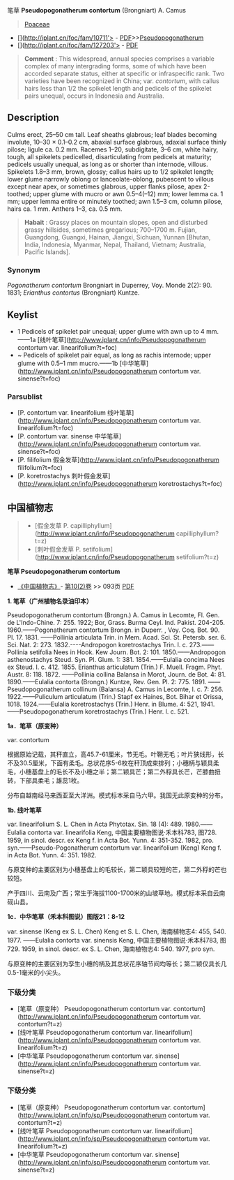笔草 **Pseudopogonatherum contortum** (Brongniart) A. Camus

> [Poaceae](http://www.iplant.cn/info/Poaceae?t=foc)
* [](http://iplant.cn/foc/fam/10711'> - [PDF](http://iplant.cn/foc/pdf/Poaceae.pdf)>>[Pseudopogonatherum](http://www.iplant.cn/info/Pseudopogonatherum?t=foc)
* [](http://iplant.cn/foc/fam/127203'> - [PDF](http://www.iplant.cn/foc/pdf/Pseudopogonatherum.pdf)

> **Comment** : 
> This widespread, annual species comprises a variable complex of many intergrading forms, some of which have been accorded separate status, either at specific or infraspecific rank. Two varieties have been recognized in China; var. *contortum*, with callus hairs less than 1/2 the spikelet length and pedicels of the spikelet pairs unequal, occurs in Indonesia and Australia.

## Description

Culms erect, 25–50 cm tall. Leaf sheaths glabrous; leaf blades becoming involute, 10–30 × 0.1–0.2 cm, abaxial surface glabrous, adaxial surface thinly pilose; ligule ca. 0.2 mm. Racemes 1–20, subdigitate, 3–6 cm, white hairy, tough, all spikelets pedicelled, disarticulating from pedicels at maturity; pedicels usually unequal, as long as or shorter than internode, villous. Spikelets 1.8–3 mm, brown, glossy; callus hairs up to 1/2 spikelet length; lower glume narrowly oblong or lanceolate-oblong, pubescent to villous except near apex, or sometimes glabrous, upper flanks pilose, apex 2-toothed; upper glume with mucro or awn 0.5–4(–12) mm; lower lemma ca. 1 mm; upper lemma entire or minutely toothed; awn 1.5–3 cm, column pilose, hairs ca. 1 mm. Anthers 1–3, ca. 0.5 mm.

> **Habait** : 
> Grassy places on mountain slopes, open and disturbed grassy hillsides, sometimes gregarious; 700–1700 m. Fujian, Guangdong, Guangxi, Hainan, Jiangxi, Sichuan, Yunnan [Bhutan, India, Indonesia, Myanmar, Nepal, Thailand, Vietnam; Australia, Pacific Islands].

### Synonym
*Pogonatherum contortum* Brongniart in Duperrey, Voy. Monde 2(2): 90. 1831; *Erianthus contortus* (Brongniart) Kuntze.

## Keylist

* 1 Pedicels of spikelet pair unequal; upper glume with awn up to 4 mm.——1a  [线叶笔草](http://www.iplant.cn/info/Pseudopogonatherum contortum var. linearifolium?t=foc)
* ~ Pedicels of spikelet pair equal, as long as rachis internode; upper glume with 0.5–1 mm mucro.——1b  [中华笔草](http://www.iplant.cn/info/Pseudopogonatherum contortum var. sinense?t=foc)

### Parsublist

* [P.  contortum var. linearifolium  线叶笔草](http://www.iplant.cn/info/Pseudopogonatherum contortum var. linearifolium?t=foc)
* [P.  contortum var. sinense  中华笔草](http://www.iplant.cn/info/Pseudopogonatherum contortum var. sinense?t=foc)
* [P.  filifolium  假金发草](http://www.iplant.cn/info/Pseudopogonatherum filifolium?t=foc)
* [P.  koretrostachys  刺叶假金发草](http://www.iplant.cn/info/Pseudopogonatherum koretrostachys?t=foc)

## 中国植物志

> * [假金发草  P.  capilliphyllum](http://www.iplant.cn/info/Pseudopogonatherum capilliphyllum?t=z)
> * [刺叶假金发草  P.  setifolium](http://www.iplant.cn/info/Pseudopogonatherum setifolium?t=z)

**笔草 Pseudopogonatherum contortum**

* [《中国植物志》](http://www.iplant.cn/frps)- [第10(2)卷](http://www.iplant.cn/frps/vol/10(2)) >> 093页 [PDF](http://www.iplant.cn/frps/pdf/10(2)/093.pdf)

**1. 笔草（广州植物名录油印本）**

Pseudopogonatherum contortum (Brongn.) A. Camus in Lecomte, Fl. Gen. de L'Indo-Chine. 7: 255. 1922; Bor, Grass. Burma Ceyl. Ind. Pakist. 204-205. 1960.——Pogonatherum contortum Brongn. in Duperr. , Voy. Coq. Bot. 90. Pl. 17. 1831. ——Pollinia articulata Trin. in Mem. Acad. Sci. St. Petersb. ser. 6. Sci. Nat. 2: 273. 1832.----Andropogon koretrostachys Trin. l. c. 273.——Pollinia setifolia Nees in Hook. Kew Journ. Bot. 2: 101. 1850.——Andropogon asthenostachys Steud. Syn. Pl. Glum. 1: 381. 1854.——Eulalia concima Nees ex Steud. l. c. 412. 1855. Erianthus articulatum (Trin.) F. Muell. Fragm. Phyt. Austr. 8: 118. 1872. ——Pollinia collina Balansa in Morot, Journ. de Bot. 4: 81. 1890.——Eulalia contorta (Brongn.) Kuntze, Rev. Gen. Pl. 2: 775. 1891. ——Pseudopogonatherum collinum (Balansa) A. Camus in Lecomte, l. c. 7: 256. 1922.——Puliculum articulatum (Trin.) Stapf ex Haines, Bot. Bihar et Orissa, 1018. 1924.——Eulalia koretrostachys (Trin.) Henr. in Blume. 4: 521, 1941. ——Pseudopogonatherum koretrostachys (Trin.) Henr. l. c. 521.

**1a．笔草（原变种）**

var. contortum

根据原始记载，其秆直立，高45.7-61厘米，节无毛。叶鞘无毛；叶片狭线形，长不及30.5厘米，下面有柔毛。总状花序5-6枚在秆顶成束排列；小穗柄与颖具柔毛，小穗基盘上的毛长不及小穗之半；第二颖具芒；第二外稃具长芒，芒膝曲扭转，下部具柔毛；雄蕊1枚。

分布自越南经马来西亚至大洋洲。模式标本采自马六甲。我国无此原变种的分布。

**1b. 线叶笔草**

var. linearifolium S. L. Chen in Acta Phytotax. Sin. 18 (4): 489. 1980.——Eulalia contorta var. linearifolia Keng, 中国主要植物图说·禾本科783, 图728. 1959, in sinol. descr. ex Keng f. in Acta Bot. Yunn. 4: 351-352. 1982, pro. syn.——Pseudo-Pogonatherum contortum var. linearifolium (Keng) Keng f. in Acta Bot. Yunn. 4: 351. 1982.

与原变种的主要区别为小穗基盘上的毛较长，第二颖具较短的芒，第二外稃的芒也较短。

产于四川、云南及广西；常生于海拔1100-1700米的山坡草地。模式标本采自云南砚山县。

**1c．中华笔草（禾本科图说）图版21：8-12**

var. sinense (Keng ex S. L. Chen) Keng et S. L. Chen, 海南植物志4: 455, 540. 1977. ——Eulalia contorta var. sinensis Keng, 中国主要植物图说·禾本科783, 图729. 1959, in sinol. descr. ex S. L. Chen, 海南植物志4: 540. 1977, pro syn.

与原变种的主要区别为孪生小穗的柄及其总状花序轴节间均等长；第二颖仅具长几0.5-1毫米的小尖头。

### 下级分类
* [笔草（原变种）  Pseudopogonatherum contortum var. contortum](http://www.iplant.cn/info/Pseudopogonatherum contortum var. contortum?t=z)
* [线叶笔草  Pseudopogonatherum contortum var. linearifolium](http://www.iplant.cn/info/Pseudopogonatherum contortum var. linearifolium?t=z)
* [中华笔草  Pseudopogonatherum contortum var. sinense](http://www.iplant.cn/info/Pseudopogonatherum contortum var. sinense?t=z)

### 下级分类
* [笔草（原变种）  Pseudopogonatherum contortum var. contortum](http://www.iplant.cn/info/sp/Pseudopogonatherum contortum var. contortum?t=z)
* [线叶笔草  Pseudopogonatherum contortum var. linearifolium](http://www.iplant.cn/info/sp/Pseudopogonatherum contortum var. linearifolium?t=z)
* [中华笔草  Pseudopogonatherum contortum var. sinense](http://www.iplant.cn/info/sp/Pseudopogonatherum contortum var. sinense?t=z)
